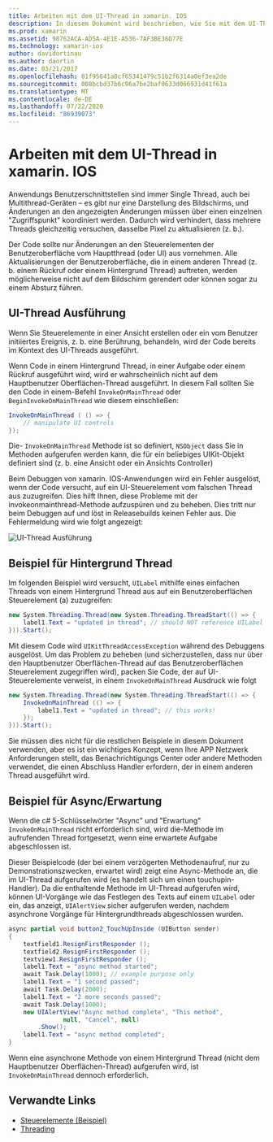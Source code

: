 ```yaml
---
title: Arbeiten mit dem UI-Thread in xamarin. IOS
description: In diesem Dokument wird beschrieben, wie Sie mit dem UI-Thread in xamarin. IOS arbeiten. Es wird erläutert, wie die Ausführung des UI-Threads, ein Hintergrund Thread Beispiel, und Async/warten überprüft wird.
ms.prod: xamarin
ms.assetid: 98762ACA-AD5A-4E1E-A536-7AF3BE36D77E
ms.technology: xamarin-ios
author: davidortinau
ms.author: daortin
ms.date: 03/21/2017
ms.openlocfilehash: 01f95641a0cf65341479c51b2f6314a0ef3ea2de
ms.sourcegitcommit: 008bcbd37b6c96a7be2baf0633d066931d41f61a
ms.translationtype: MT
ms.contentlocale: de-DE
ms.lasthandoff: 07/22/2020
ms.locfileid: "86939073"
---
```

# <a name="working-with-the-ui-thread-in-xamarinios"></a>Arbeiten mit dem UI-Thread in xamarin. IOS

Anwendungs Benutzerschnittstellen sind immer Single Thread, auch bei Multithread-Geräten – es gibt nur eine Darstellung des Bildschirms, und Änderungen an den angezeigten Änderungen müssen über einen einzelnen "Zugriffspunkt" koordiniert werden. Dadurch wird verhindert, dass mehrere Threads gleichzeitig versuchen, dasselbe Pixel zu aktualisieren (z. b.).

Der Code sollte nur Änderungen an den Steuerelementen der Benutzeroberfläche vom Hauptthread (oder UI) aus vornehmen. Alle Aktualisierungen der Benutzeroberfläche, die in einem anderen Thread (z. b. einem Rückruf oder einem Hintergrund Thread) auftreten, werden möglicherweise nicht auf dem Bildschirm gerendert oder können sogar zu einem Absturz führen.

## <a name="ui-thread-execution"></a>UI-Thread Ausführung

Wenn Sie Steuerelemente in einer Ansicht erstellen oder ein vom Benutzer initiiertes Ereignis, z. b. eine Berührung, behandeln, wird der Code bereits im Kontext des UI-Threads ausgeführt.

Wenn Code in einem Hintergrund Thread, in einer Aufgabe oder einem Rückruf ausgeführt wird, wird er wahrscheinlich nicht auf dem Hauptbenutzer Oberflächen-Thread ausgeführt. In diesem Fall sollten Sie den Code in einem-Befehl `InvokeOnMainThread` oder `BeginInvokeOnMainThread` wie diesem einschließen:

```csharp
InvokeOnMainThread ( () => {
    // manipulate UI controls
});
```

Die- `InvokeOnMainThread` Methode ist so definiert, `NSObject` dass Sie in Methoden aufgerufen werden kann, die für ein beliebiges UIKit-Objekt definiert sind (z. b. eine Ansicht oder ein Ansichts Controller)

Beim Debuggen von xamarin. IOS-Anwendungen wird ein Fehler ausgelöst, wenn der Code versucht, auf ein UI-Steuerelement vom falschen Thread aus zuzugreifen. Dies hilft Ihnen, diese Probleme mit der invokeonmainthread-Methode aufzuspüren und zu beheben. Dies tritt nur beim Debuggen auf und löst in Releasebuilds keinen Fehler aus. Die Fehlermeldung wird wie folgt angezeigt:

 ![UI-Thread Ausführung](ui-thread-images/image10.png)

 <a name="Background_Thread_Example"></a>

## <a name="background-thread-example"></a>Beispiel für Hintergrund Thread

Im folgenden Beispiel wird versucht, `UILabel` mithilfe eines einfachen Threads von einem Hintergrund Thread aus auf ein Benutzeroberflächen Steuerelement (a) zuzugreifen:

```csharp
new System.Threading.Thread(new System.Threading.ThreadStart(() => {
    label1.Text = "updated in thread"; // should NOT reference UILabel on background thread!
})).Start();
```

Mit diesem Code wird `UIKitThreadAccessException` während des Debuggens ausgelöst. Um das Problem zu beheben (und sicherzustellen, dass nur über den Hauptbenutzer Oberflächen-Thread auf das Benutzeroberflächen Steuerelement zugegriffen wird), packen Sie Code, der auf UI-Steuerelemente verweist, in einem `InvokeOnMainThread` Ausdruck wie folgt

```csharp
new System.Threading.Thread(new System.Threading.ThreadStart(() => {
    InvokeOnMainThread (() => {
        label1.Text = "updated in thread"; // this works!
    });
})).Start();
```

Sie müssen dies nicht für die restlichen Beispiele in diesem Dokument verwenden, aber es ist ein wichtiges Konzept, wenn Ihre APP Netzwerk Anforderungen stellt, das Benachrichtigungs Center oder andere Methoden verwendet, die einen Abschluss Handler erfordern, der in einem anderen Thread ausgeführt wird.

 <a name="Async_Await_Example"></a>

## <a name="asyncawait-example"></a>Beispiel für Async/Erwartung

Wenn die c# 5-Schlüsselwörter "Async" und "Erwartung" `InvokeOnMainThread` nicht erforderlich sind, wird die-Methode im aufrufenden Thread fortgesetzt, wenn eine erwartete Aufgabe abgeschlossen ist.

Dieser Beispielcode (der bei einem verzögerten Methodenaufruf, nur zu Demonstrationszwecken, erwartet wird) zeigt eine Async-Methode an, die im UI-Thread aufgerufen wird (es handelt sich um einen touchupin-Handler). Da die enthaltende Methode im UI-Thread aufgerufen wird, können UI-Vorgänge wie das Festlegen des Texts auf einem `UILabel` oder ein, das anzeigt, `UIAlertView` sicher aufgerufen werden, nachdem asynchrone Vorgänge für Hintergrundthreads abgeschlossen wurden.

```csharp
async partial void button2_TouchUpInside (UIButton sender)
{
    textfield1.ResignFirstResponder ();
    textfield2.ResignFirstResponder ();
    textview1.ResignFirstResponder ();
    label1.Text = "async method started";
    await Task.Delay(1000); // example purpose only
    label1.Text = "1 second passed";
    await Task.Delay(2000);
    label1.Text = "2 more seconds passed";
    await Task.Delay(1000);
    new UIAlertView("Async method complete", "This method", 
               null, "Cancel", null)
        .Show();
    label1.Text = "async method completed";
}
```

Wenn eine asynchrone Methode von einem Hintergrund Thread (nicht dem Hauptbenutzer Oberflächen-Thread) aufgerufen wird, ist `InvokeOnMainThread` dennoch erforderlich.

## <a name="related-links"></a>Verwandte Links

- [Steuerelemente (Beispiel)](https://docs.microsoft.com/samples/xamarin/ios-samples/controls)
- [Threading](~/ios/app-fundamentals/threading.md)
